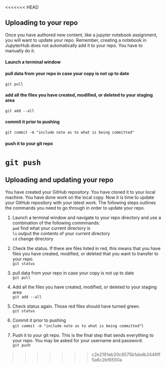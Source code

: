 <<<<<<< HEAD
## Uploading to your repo

Once you have authored new content, like a jupyter notebook assignment, you will want to update your repo. Remember, creating a notebook in JupyterHub does not automatically add it to your repo. You have to manually do it.

#### Launch a terminal window
#### pull data from your repo in case your copy is not up to date
```git pull```
#### add all the files you have created, modified, or deleted to your staging area
`git add --all`
#### commit it prior to pushing
`git commit -m "include note as to what is being committed"`
#### push it to your git repo
`git push`
=======
## Uploading and updating your repo

You have created your GitHub repository. You have cloned it to your local machine. You have done work on the local copy. Now it is time to update your GitHub repository with your latest work. The following steps outlines the commands you need to go through in order to update your repo.

1. Launch a terminal window and navigate to your repo directory and use a combination of the following commmands:\
`pwd` find what your current directory is\
`ls` output the contents of your current directory\
`cd` change directory

1. Check the status. If there are files listed in red, this means that you have files you have created, modified, or deleted that you want to transfer to your repo.\
`git status`

1. pull data from your repo in case your copy is not up to date\
```git pull```

1. Add all the files you have created, modified, or deleted to your staging area\
`git add --all`

1. Check status again. Those red files should have turned green.\
```git status```

1. Commit it prior to pushing\
`git commit -m "include note as to what is being committed"`\

1. Push it to your git repo. This is the final step that sends everything to your repo. You may be asked for your username and password.\
`git push`
>>>>>>> c2e2191eb20c9575b1abdb2446ff5a6c2bf6550a
